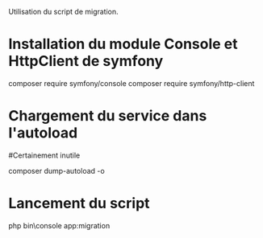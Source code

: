 Utilisation du script de migration.

# Installation du module Console et HttpClient de symfony
composer require symfony/console
composer require symfony/http-client

# Chargement du service dans l'autoload
#Certainement inutile

composer dump-autoload -o

# Lancement du script
php bin\console app:migration